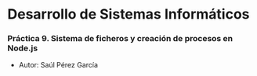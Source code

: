 # Desarrollo de Sistemas Informáticos
### Práctica 9. Sistema de ficheros y creación de procesos en Node.js

* Autor: Saúl Pérez García